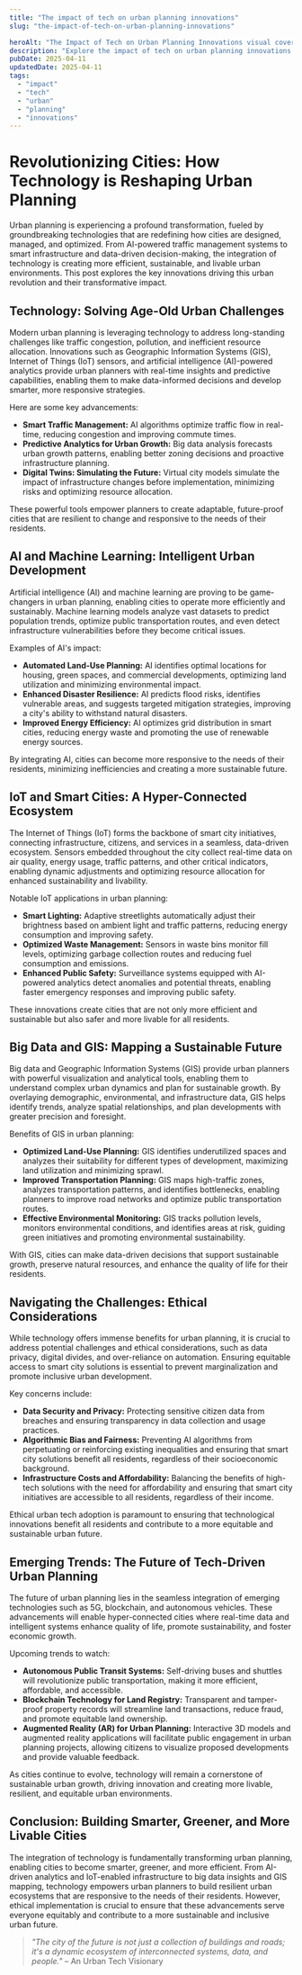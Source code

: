 ```yaml
---
title: "The impact of tech on urban planning innovations"
slug: "the-impact-of-tech-on-urban-planning-innovations"

heroAlt: "The Impact of Tech on Urban Planning Innovations visual cover image"
description: "Explore the impact of tech on urban planning innovations in this detailed guide, offering insights, strategies, and practical tips to enhance your understanding and application of the topic."
pubDate: 2025-04-11
updatedDate: 2025-04-11
tags:
  - "impact"
  - "tech"
  - "urban"
  - "planning"
  - "innovations"
---
```


# Revolutionizing Cities: How Technology is Reshaping Urban Planning

Urban planning is experiencing a profound transformation, fueled by groundbreaking technologies that are redefining how cities are designed, managed, and optimized. From AI-powered traffic management systems to smart infrastructure and data-driven decision-making, the integration of technology is creating more efficient, sustainable, and livable urban environments. This post explores the key innovations driving this urban revolution and their transformative impact.

## Technology: Solving Age-Old Urban Challenges

Modern urban planning is leveraging technology to address long-standing challenges like traffic congestion, pollution, and inefficient resource allocation. Innovations such as Geographic Information Systems (GIS), Internet of Things (IoT) sensors, and artificial intelligence (AI)-powered analytics provide urban planners with real-time insights and predictive capabilities, enabling them to make data-informed decisions and develop smarter, more responsive strategies.

Here are some key advancements:

- **Smart Traffic Management:** AI algorithms optimize traffic flow in real-time, reducing congestion and improving commute times.
- **Predictive Analytics for Urban Growth:** Big data analysis forecasts urban growth patterns, enabling better zoning decisions and proactive infrastructure planning.
- **Digital Twins: Simulating the Future:** Virtual city models simulate the impact of infrastructure changes before implementation, minimizing risks and optimizing resource allocation.

These powerful tools empower planners to create adaptable, future-proof cities that are resilient to change and responsive to the needs of their residents.

## AI and Machine Learning: Intelligent Urban Development

Artificial intelligence (AI) and machine learning are proving to be game-changers in urban planning, enabling cities to operate more efficiently and sustainably. Machine learning models analyze vast datasets to predict population trends, optimize public transportation routes, and even detect infrastructure vulnerabilities before they become critical issues.

Examples of AI's impact:

- **Automated Land-Use Planning:** AI identifies optimal locations for housing, green spaces, and commercial developments, optimizing land utilization and minimizing environmental impact.
- **Enhanced Disaster Resilience:** AI predicts flood risks, identifies vulnerable areas, and suggests targeted mitigation strategies, improving a city's ability to withstand natural disasters.
- **Improved Energy Efficiency:** AI optimizes grid distribution in smart cities, reducing energy waste and promoting the use of renewable energy sources.

By integrating AI, cities can become more responsive to the needs of their residents, minimizing inefficiencies and creating a more sustainable future.

## IoT and Smart Cities: A Hyper-Connected Ecosystem

The Internet of Things (IoT) forms the backbone of smart city initiatives, connecting infrastructure, citizens, and services in a seamless, data-driven ecosystem. Sensors embedded throughout the city collect real-time data on air quality, energy usage, traffic patterns, and other critical indicators, enabling dynamic adjustments and optimizing resource allocation for enhanced sustainability and livability.

Notable IoT applications in urban planning:

- **Smart Lighting:** Adaptive streetlights automatically adjust their brightness based on ambient light and traffic patterns, reducing energy consumption and improving safety.
- **Optimized Waste Management:** Sensors in waste bins monitor fill levels, optimizing garbage collection routes and reducing fuel consumption and emissions.
- **Enhanced Public Safety:** Surveillance systems equipped with AI-powered analytics detect anomalies and potential threats, enabling faster emergency responses and improving public safety.

These innovations create cities that are not only more efficient and sustainable but also safer and more livable for all residents.

## Big Data and GIS: Mapping a Sustainable Future

Big data and Geographic Information Systems (GIS) provide urban planners with powerful visualization and analytical tools, enabling them to understand complex urban dynamics and plan for sustainable growth. By overlaying demographic, environmental, and infrastructure data, GIS helps identify trends, analyze spatial relationships, and plan developments with greater precision and foresight.

Benefits of GIS in urban planning:

- **Optimized Land-Use Planning:** GIS identifies underutilized spaces and analyzes their suitability for different types of development, maximizing land utilization and minimizing sprawl.
- **Improved Transportation Planning:** GIS maps high-traffic zones, analyzes transportation patterns, and identifies bottlenecks, enabling planners to improve road networks and optimize public transportation routes.
- **Effective Environmental Monitoring:** GIS tracks pollution levels, monitors environmental conditions, and identifies areas at risk, guiding green initiatives and promoting environmental sustainability.

With GIS, cities can make data-driven decisions that support sustainable growth, preserve natural resources, and enhance the quality of life for their residents.

## Navigating the Challenges: Ethical Considerations

While technology offers immense benefits for urban planning, it is crucial to address potential challenges and ethical considerations, such as data privacy, digital divides, and over-reliance on automation. Ensuring equitable access to smart city solutions is essential to prevent marginalization and promote inclusive urban development.

Key concerns include:

- **Data Security and Privacy:** Protecting sensitive citizen data from breaches and ensuring transparency in data collection and usage practices.
- **Algorithmic Bias and Fairness:** Preventing AI algorithms from perpetuating or reinforcing existing inequalities and ensuring that smart city solutions benefit all residents, regardless of their socioeconomic background.
- **Infrastructure Costs and Affordability:** Balancing the benefits of high-tech solutions with the need for affordability and ensuring that smart city initiatives are accessible to all residents, regardless of their income.

Ethical urban tech adoption is paramount to ensuring that technological innovations benefit all residents and contribute to a more equitable and sustainable urban future.

## Emerging Trends: The Future of Tech-Driven Urban Planning

The future of urban planning lies in the seamless integration of emerging technologies such as 5G, blockchain, and autonomous vehicles. These advancements will enable hyper-connected cities where real-time data and intelligent systems enhance quality of life, promote sustainability, and foster economic growth.

Upcoming trends to watch:

- **Autonomous Public Transit Systems:** Self-driving buses and shuttles will revolutionize public transportation, making it more efficient, affordable, and accessible.
- **Blockchain Technology for Land Registry:** Transparent and tamper-proof property records will streamline land transactions, reduce fraud, and promote equitable land ownership.
- **Augmented Reality (AR) for Urban Planning:** Interactive 3D models and augmented reality applications will facilitate public engagement in urban planning projects, allowing citizens to visualize proposed developments and provide valuable feedback.

As cities continue to evolve, technology will remain a cornerstone of sustainable urban growth, driving innovation and creating more livable, resilient, and equitable urban environments.

## Conclusion: Building Smarter, Greener, and More Livable Cities

The integration of technology is fundamentally transforming urban planning, enabling cities to become smarter, greener, and more efficient. From AI-driven analytics and IoT-enabled infrastructure to big data insights and GIS mapping, technology empowers urban planners to build resilient urban ecosystems that are responsive to the needs of their residents. However, ethical implementation is crucial to ensure that these advancements serve everyone equitably and contribute to a more sustainable and inclusive urban future.

> _"The city of the future is not just a collection of buildings and roads; it's a dynamic ecosystem of interconnected systems, data, and people."_ – An Urban Tech Visionary
